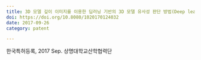 ```yaml
---
title: 3D 모델 깊이 이미지를 이용한 딥러닝 기반의 3D 모델 유사성 판단 방법(Deep learning based 3D model Similarity evaluation method using depth image)
doi: https://doi.org/10.8080/1020170124032
date: 2017-09-26
category: patent

---
```


<!--
    이 곳에 저널과 연월, 그리고 저자를 적습니다. 저자 중 연구실 멤버는 볼드체로 표시합니다.
    (볼드체 표기방법: **두 개의 별표로 둘러 쌈**)
-->

한국특허등록, 2017 Sep.
상명대학교산학협력단
